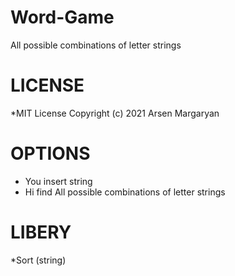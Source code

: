 # Word-Game
All possible combinations of letter strings
# LICENSE
*MIT License Copyright (c) 2021 Arsen Margaryan 
# OPTIONS
* You insert string
* Hi find All possible combinations of letter strings
# LIBERY
*Sort (string)
